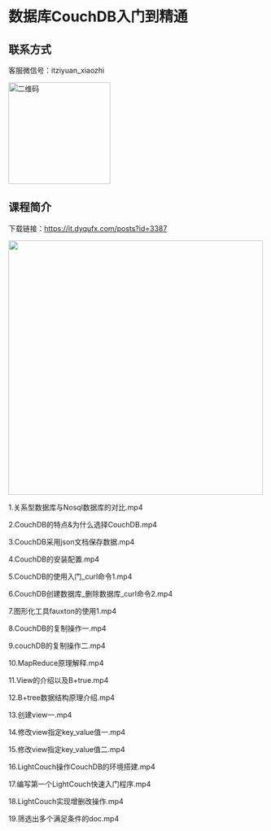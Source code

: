 # 数据库CouchDB入门到精通

## 联系方式

客服微信号：itziyuan_xiaozhi

<img src="https://ziyuanyun.oss-cn-guangzhou.aliyuncs.com/common/20240614073449/666b82192834a.jpg" width="200" height="200" alt="二维码">

## 课程简介

下载链接：https://it.dyqufx.com/posts?id=3387

<img src="https://ziyuanyun.oss-cn-guangzhou.aliyuncs.com/yun/20240515185139/664493bbddc32.jpg" width="500" alt="">

  

 1.关系型数据库与Nosql数据库的对比.mp4

 2.CouchDB的特点&amp;为什么选择CouchDB.mp4

 3.CouchDB采用json文档保存数据.mp4

 4.CouchDB的安装配置.mp4

 5.CouchDB的使用入门_curl命令1.mp4

 6.CouchDB创建数据库_删除数据库_curl命令2.mp4

 7.图形化工具fauxton的使用1.mp4

 8.CouchDB的复制操作一.mp4

 9.couchDB的复制操作二.mp4

 10.MapReduce原理解释.mp4

 11.View的介绍以及B+true.mp4

 12.B+tree数据结构原理介绍.mp4

 13.创建view一.mp4

 14.修改view指定key_value值一.mp4

 15.修改view指定key_value值二.mp4

 16.LightCouch操作CouchDB的环境搭建.mp4

 17.编写第一个LightCouch快速入门程序.mp4

 18.LightCouch实现增删改操作.mp4

 19.筛选出多个满足条件的doc.mp4

  